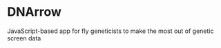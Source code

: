 DNArrow
=======

JavaScript-based app for fly geneticists to make the most out of genetic screen data

